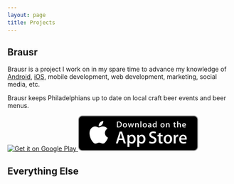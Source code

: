 ```yaml
---
layout: page
title: Projects
---
```


## Brausr

Brausr is a project I work on in my spare time to advance my knowledge of <a href="http://www.android.com/">Android</a>, <a href="https://www.apple.com/ios/">iOS</a>, mobile development, web development, marketing, social media, etc.

Brausr keeps Philadelphians up to date on local craft beer events and beer menus.

<a href="https://play.google.com/store/apps/details?id=com.brausr" target="_blank">
  <img alt="Get it on Google Play"
       src="https://developer.android.com/images/brand/en_generic_rgb_wo_45.png" />
</a>

<a href="https://itunes.apple.com/us/app/brausr-philly-beer-app/id909713130?mt=8&uo=4" target="itunes_store">
	<img alt="Brausr - Philly Beer App - AppStore"
		src="/public/img/brausr-appstore.svg" />
</a>

<a href="{{ site.brausr.url }}" target="_blank"><i class="fa fa-link fa-3x"></i></a>
<a href="https://twitter.com/{{ site.brausr.twitter }}"><i class="fa fa-twitter-square fa-3x" target="_blank"></i></a>
<a href="https://plus.google.com/{{ site.brausr.googleplus }}"><i class="fa fa-google-plus-square fa-3x" target="_blank"></i></a>
<a href="https://facebook.com/{{ site.brausr.facebook }}"><i class="fa fa-facebook-square fa-3x" target="_blank"></i></a>

## Everything Else

<a href="https://github.com/{{ site.social.github }}" target="_blank"><i class="fa fa-github-square fa-3x"></i></a>